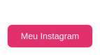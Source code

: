 <!DOCTYPE html>
<html lang="pt-br">
<head>
  <meta charset="UTF-8">
  <title>Tyrone</title>
  <style>
    body {
      margin: 0;
      padding: 0;
      background-image: url('https://source.unsplash.com/1600x900/?nature'); /* pode trocar a imagem aqui */
      background-size: cover;
      background-position: center;
      font-family: Arial, sans-serif;
      color: white;
      text-align: center;
    }

    header {
      padding: 50px 0;
      font-size: 48px;
      font-weight: bold;
      background: rgba(0, 0, 0, 0.5);
    }

    .btn-instagram {
      margin-top: 200px;
      padding: 15px 30px;
      font-size: 20px;
      background-color: #E1306C;
      color: white;
      border: none;
      border-radius: 10px;
      cursor: pointer;
      text-decoration: none;
    }

    .btn-instagram:hover {
      background-color: #c1275a;
    }
  </style>
</head>
<body>
  <header>Tyrone</header>

  <a href="https://instagram.com/seu_usuario" target="_blank" class="btn-instagram">
    Meu Instagram
  </a>
</body>
</html>